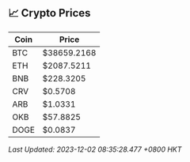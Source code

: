 ## 📈 Crypto Prices

| Coin | Price |
| ---- | ----- |
| BTC | $38659.2168 |
| ETH | $2087.5211 |
| BNB | $228.3205 |
| CRV | $0.5708 |
| ARB | $1.0331 |
| OKB | $57.8825 |
| DOGE | $0.0837 |

_Last Updated: 2023-12-02 08:35:28.477 +0800 HKT_